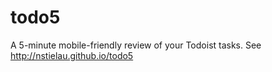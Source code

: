 # todo5
A 5-minute mobile-friendly review of your Todoist tasks.  See http://nstielau.github.io/todo5

